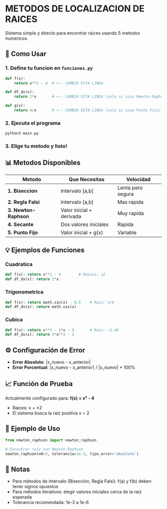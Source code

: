 # METODOS DE LOCALIZACION DE RAICES

Sistema simple y directo para encontrar raices usando 5 metodos numericos.

## 🎯 Como Usar

### 1. Define tu funcion en `funciones.py`
```python
def f(x):
    return x**2 - 4  # <-- CAMBIA ESTA LINEA

def df_dx(x):
    return 2*x       # <-- CAMBIA ESTA LINEA (solo si usas Newton-Raphson)

def g(x):
    return 4/x       # <-- CAMBIA ESTA LINEA (solo si usas Punto Fijo)
```

### 2. Ejecuta el programa
```bash
python3 main.py
```

### 3. Elige tu metodo y listo!

## 📊 Metodos Disponibles

| Metodo | Que Necesitas | Velocidad |
|--------|---------------|-----------|
| **1. Biseccion** | Intervalo [a,b] | Lenta pero segura |
| **2. Regla Falsi** | Intervalo [a,b] | Mas rapida |
| **3. Newton-Raphson** | Valor inicial + derivada | Muy rapida |
| **4. Secante** | Dos valores iniciales | Rapida |
| **5. Punto Fijo** | Valor inicial + g(x) | Variable |

## 💡 Ejemplos de Funciones

### Cuadratica
```python
def f(x): return x**2 - 4        # Raices: ±2
def df_dx(x): return 2*x
```

### Trigonometrica  
```python
def f(x): return math.sin(x) - 0.5    # Raiz: π/6
def df_dx(x): return math.cos(x)
```

### Cubica
```python
def f(x): return x**3 - 2*x - 5       # Raiz: ~2.09
def df_dx(x): return 3*x**2 - 2
```

## ⚙️ Configuración de Error

- **Error Absoluto**: |x_nuevo - x_anterior|
- **Error Porcentual**: |x_nuevo - x_anterior| / |x_nuevo| × 100%

## 📈 Función de Prueba

Actualmente configurado para: **f(x) = x² - 4**
- Raíces: x = ±2
- El sistema busca la raíz positiva x = 2

## 🎯 Ejemplo de Uso

```python
from newton_raphson import newton_raphson

# Encontrar raíz con Newton-Raphson
newton_raphson(x0=3, tolerancia=1e-3, tipo_error='absoluto')
```

## 📝 Notas

- Para métodos de intervalo (Bisección, Regla Falsi): f(a) y f(b) deben tener signos opuestos
- Para métodos iterativos: elegir valores iniciales cerca de la raíz esperada
- Tolerancia recomendada: 1e-3 a 1e-6
